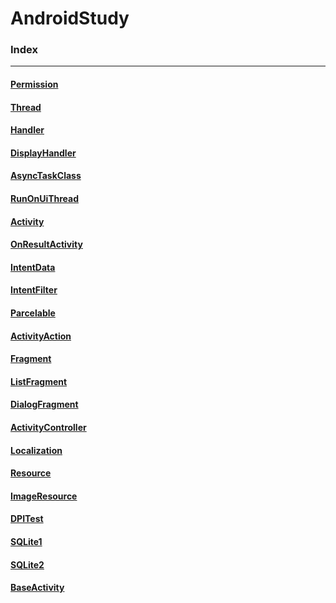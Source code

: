# AndroidStudy

### Index

-----

#### [Permission](./Permission)

#### [Thread](./Thread)

#### [Handler](./Handler)

#### [DisplayHandler](./DisplayHandler)

#### [AsyncTaskClass](./AsyncTaskClass)

#### [RunOnUiThread](./RunOnUiThread)

#### [Activity](./ActivityRun)

#### [OnResultActivity](./OnResultActivity)

#### [IntentData](./IntentData)

#### [IntentFilter](./IntentFilter)

#### [Parcelable](./Parcelable)

#### [ActivityAction](./ActivityAction)

#### [Fragment](./Fragment)

#### [ListFragment](./ListFragment)

#### [DialogFragment](./DialogFragment)

#### [ActivityController](./ActivityController)

#### [Localization](./Localization)

#### [Resource](./Resource)

#### [ImageResource](./ImageResource)

#### [DPITest](./DPITest)

#### [SQLite1](./SQLite1)

#### [SQLite2](./SQLite2)

#### [BaseActivity](./BaseActivity)


